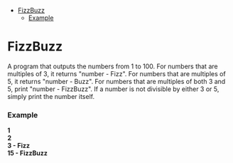 <!-- START doctoc generated TOC please keep comment here to allow auto update -->
<!-- DON'T EDIT THIS SECTION, INSTEAD RE-RUN doctoc TO UPDATE -->


- [FizzBuzz](#fizzbuzz)
    - [Example](#example)

<!-- END doctoc generated TOC please keep comment here to allow auto update -->

# FizzBuzz
A program that outputs the numbers from 1 to 100. For numbers that are multiples of 3, it returns "number - Fizz". 
For numbers that are multiples of 5, it returns "number - Buzz". 
For numbers that are multiples of both 3 and 5, print "number - FizzBuzz". 
If a number is not divisible by either 3 or 5, simply print the number itself. 
### Example
__1__  
__2__  
__3 - Fizz__  
__15 - FizzBuzz__  